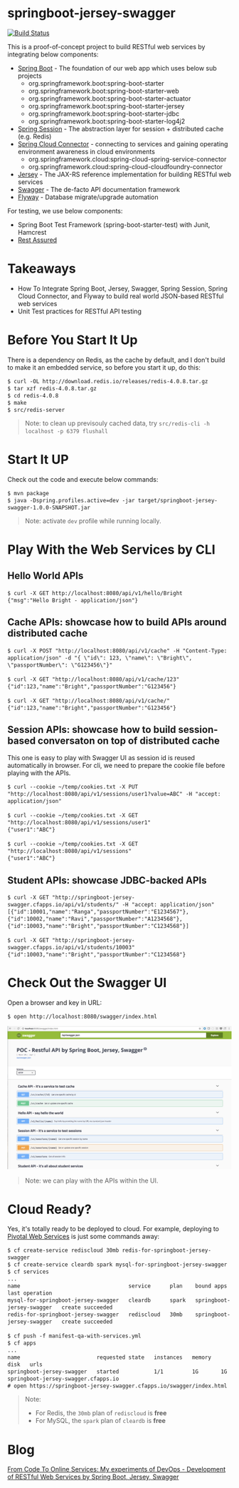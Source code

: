 # springboot-jersey-swagger

[![Build Status](https://travis-ci.org/brightzheng100/springboot-jersey-swagger.svg?branch=master)](https://travis-ci.org/brightzheng100/springboot-jersey-swagger)

This is a proof-of-concept project to build RESTful web services by integrating below components:
 - [Spring Boot](http://projects.spring.io/spring-boot/) - The foundation of our web app which uses below sub projects
   - org.springframework.boot:spring-boot-starter
   - org.springframework.boot:spring-boot-starter-web
   - org.springframework.boot:spring-boot-starter-actuator
   - org.springframework.boot:spring-boot-starter-jersey
   - org.springframework.boot:spring-boot-starter-jdbc
   - org.springframework.boot:spring-boot-starter-log4j2
 - [Spring Session](https://projects.spring.io/spring-session/) - The abstraction layer for session + distributed cache (e.g. Redis)
 - [Spring Cloud Connector](https://cloud.spring.io/spring-cloud-connectors/) - connecting to services and gaining operating environment awareness in cloud environments
   - org.springframework.cloud:spring-cloud-spring-service-connector
   - org.springframework.cloud:spring-cloud-cloudfoundry-connector
 - [Jersey](https://jersey.java.net/) - The JAX-RS reference implementation for building RESTful web services
 - [Swagger](https://github.com/swagger-api/swagger-ui) - The de-facto API documentation framework
 - [Flyway](https://flywaydb.org/) - Database migrate/upgrade automation

For testing, we use below components:
 - Spring Boot Test Framework (spring-boot-starter-test) with Junit, Hamcrest
 - [Rest Assured](https://github.com/rest-assured/rest-assured)


# Takeaways
 - How To Integrate Spring Boot, Jersey, Swagger, Spring Session, Spring Cloud Connector, and Flyway to build real world JSON-based RESTful web services
 - Unit Test practices for RESTful API testing


# Before You Start It Up

There is a dependency on Redis, as the cache by default, and I don't build to make it an embedded service, so before you start it up, do this:

```
$ curl -OL http://download.redis.io/releases/redis-4.0.8.tar.gz
$ tar xzf redis-4.0.8.tar.gz
$ cd redis-4.0.8
$ make
$ src/redis-server
```
> Note: to clean up previsouly cached data, try `src/redis-cli -h localhost -p 6379 flushall`


# Start It UP

Check out the code and execute below commands:

```
$ mvn package
$ java -Dspring.profiles.active=dev -jar target/springboot-jersey-swagger-1.0.0-SNAPSHOT.jar
```

> Note: activate `dev` profile while running locally.


# Play With the Web Services by CLI

## Hello World APIs

```
$ curl -X GET http://localhost:8080/api/v1/hello/Bright
{"msg":"Hello Bright - application/json"}
```

## Cache APIs: showcase how to build APIs around distributed cache

```
$ curl -X POST "http://localhost:8080/api/v1/cache" -H "Content-Type: application/json" -d "{ \"id\": 123, \"name\": \"Bright\", \"passportNumber\": \"G123456\"}"

$ curl -X GET "http://localhost:8080/api/v1/cache/123"
{"id":123,"name":"Bright","passportNumber":"G123456"}

$ curl -X GET "http://localhost:8080/api/v1/cache/"
{"id":123,"name":"Bright","passportNumber":"G123456"}
```

## Session APIs: showcase how to build session-based conversaton on top of distributed cache

This one is easy to play with Swagger UI as session id is reused automatically in browser.
For cli, we need to prepare the cookie file before playing with the APIs.
```
$ curl --cookie ~/temp/cookies.txt -X PUT "http://localhost:8080/api/v1/sessions/user1?value=ABC" -H "accept: application/json"

$ curl --cookie ~/temp/cookies.txt -X GET "http://localhost:8080/api/v1/sessions/user1"
{"user1":"ABC"}

$ curl --cookie ~/temp/cookies.txt -X GET "http://localhost:8080/api/v1/sessions"
{"user1":"ABC"}
```

## Student APIs: showcase JDBC-backed APIs

```
$ curl -X GET "http://springboot-jersey-swagger.cfapps.io/api/v1/students/" -H "accept: application/json"
[{"id":10001,"name":"Ranga","passportNumber":"E1234567"},{"id":10002,"name":"Ravi","passportNumber":"A1234568"},{"id":10003,"name":"Bright","passportNumber":"C1234568"}]

$ curl -X GET "http://springboot-jersey-swagger.cfapps.io/api/v1/students/10003"
{"id":10003,"name":"Bright","passportNumber":"C1234568"}
```


# Check Out the Swagger UI

Open a browser and key in URL:

```
$ open http://localhost:8080/swagger/index.html
```

![swagger-ui](swagger-ui.png "Swagger UI")

> Note: we can play with the APIs within the UI.


# Cloud Ready?

Yes, it's totally ready to be deployed to cloud.
For example, deploying to [Pivotal Web Services](https://run.pivotal.io) is just some commands away:
```
$ cf create-service rediscloud 30mb redis-for-springboot-jersey-swagger
$ cf create-service cleardb spark mysql-for-springboot-jersey-swagger
$ cf services
...
name                                  service      plan    bound apps                  last operation
mysql-for-springboot-jersey-swagger   cleardb      spark   springboot-jersey-swagger   create succeeded
redis-for-springboot-jersey-swagger   rediscloud   30mb    springboot-jersey-swagger   create succeeded

$ cf push -f manifest-qa-with-services.yml
$ cf apps
...
name                        requested state   instances   memory   disk   urls
springboot-jersey-swagger   started           1/1         1G       1G     springboot-jersey-swagger.cfapps.io
# open https://springboot-jersey-swagger.cfapps.io/swagger/index.html
```

> Note:
> - For Redis, the `30mb` plan of `rediscloud` is **free**
> - For MySQL, the `spark` plan of `cleardb` is **free**


# Blog

[From Code To Online Services: My experiments of DevOps - Development of RESTful Web Services by Spring Boot, Jersey, Swagger](http://bright-zheng.blogspot.com/2016/06/Development-of-RESTful-WebServices-by-SpringBoot-Jersey-Swagger.html)